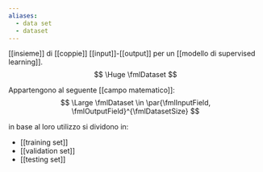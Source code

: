 ```yaml
---
aliases:
  - data set
  - dataset
---
```

[[insieme]] di [[coppie]] [[input]]-[[output]] per un [[modello di supervised learning]].
$$
\Huge
\fmlDataset
$$

Appartengono al seguente [[campo matematico]]:
$$
\Large
\fmlDataset \in \par{\fmlInputField, \fmlOutputField}^{\fmlDatasetSize} 
$$


in base al loro utilizzo si dividono in:
- [[training set]]
- [[validation set]]
- [[testing set]]